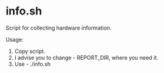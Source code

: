 # info.sh
Script for collecting hardware information.


Usage:
1) Copy script.
2) I advise you to change - REPORT_DIR, where you need it.
3) Use - ./info.sh
